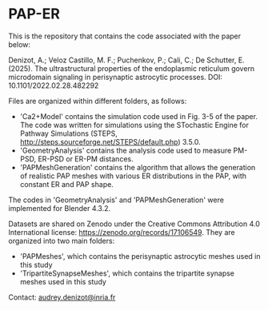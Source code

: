 # PAP-ER
This is the repository that contains the code associated with the paper below:

Denizot, A.; Veloz Castillo, M. F.; Puchenkov, P.; Cali, C.; De Schutter, E. (2025). The ultrastructural properties of the endoplasmic reticulum govern microdomain signaling in perisynaptic astrocytic processes. DOI: 10.1101/2022.02.28.482292

Files are organized within different folders, as follows:
- 'Ca2+Model' contains the simulation code used in Fig. 3-5 of the paper. The code was written for simulations using the STochastic Engine for Pathway Simulations (STEPS, http://steps.sourceforge.net/STEPS/default.php) 3.5.0.
- 'GeometryAnalysis' contains the analysis code used to measure PM-PSD, ER-PSD or ER-PM distances.
- 'PAPMeshGeneration' contains the algorithm that allows the generation of realistic PAP meshes with various ER distributions in the PAP, with constant ER and PAP shape.

The codes in 'GeometryAnalysis' and 'PAPMeshGeneration' were implemented for Blender 4.3.2. 

Datasets are shared on Zenodo under the Creative Commons Attribution 4.0 International license: https://zenodo.org/records/17106549. They are organized into two main folders:
- 'PAPMeshes', which contains the perisynaptic astrocytic meshes used in this study
- 'TripartiteSynapseMeshes', which contains the tripartite synapse meshes used in this study

Contact:
audrey.denizot@inria.fr
